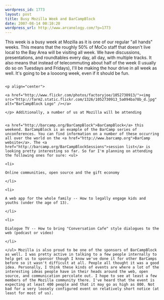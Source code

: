 ```yaml
--- 
wordpress_id: 1773
layout: post
title: Busy Mozilla Week and BarCampBlock
date: 2007-08-14 00:10:20
wordpress_url: http://www.arcanology.com/?p=1773
---
```

This week is a busy week at Mozilla as it is one of our regular "all hands" weeks. This means that the roughly 50% of MoCo staff that doesn't live local to the Bay Area will be visiting all week. We have discussions, presentations, and roundtables every day, all day, with multiple tracks. It also means that instead of telecommuting about half of the week (I usually do so on Tuesdays and Fridays), I'll be making the hour drive in all week as well. It's going to be a loooong week, even if it should be fun. 
                                                                                                                                                                                                                                                                                                                                                                                                                                                                                                                                                                                                                                                                                                                                                                                                                                                                  
                                                                                                                                                                                                                                                                                                                                                                                                                                                                                                                                                                                                                                                                                                                                                                                                                                                                  <p align="center">
                                                                                                                                                                                                                                                                                                                                                                                                                                                                                                                                                                                                                                                                                                                                                                                                                                                                    <a href="http://www.flickr.com/photos/factoryjoe/1052730913/"><img src="http://farm2.static.flickr.com/1326/1052730913_5a094ba78b_d.jpg" alt="BarCampBlock Logo" /></a>
                                                                                                                                                                                                                                                                                                                                                                                                                                                                                                                                                                                                                                                                                                                                                                                                                                                                  </p> Additionally, a number of us at Mozilla will be attending 
                                                                                                                                                                                                                                                                                                                                                                                                                                                                                                                                                                                                                                                                                                                                                                                                                                                                  
                                                                                                                                                                                                                                                                                                                                                                                                                                                                                                                                                                                                                                                                                                                                                                                                                                                                  <a href="http://barcamp.org/BarCampBlock">BarCampBlock</a> this weekend. BarCampBlock is an example of the BarCamp series of unconferences. You can find information on a number of these occurring all over the world on the <a href="http://www.barcamp.org">BarCamp website</a>. The <a href="http://barcamp.org/BarCampBlockSessions">session list</a> is looking pretty interesting so far. So far I'm planning on attending the following ones for sure: <ul>
                                                                                                                                                                                                                                                                                                                                                                                                                                                                                                                                                                                                                                                                                                                                                                                                                                                                    <li>
                                                                                                                                                                                                                                                                                                                                                                                                                                                                                                                                                                                                                                                                                                                                                                                                                                                                      Online communities, open source and the gift economy
                                                                                                                                                                                                                                                                                                                                                                                                                                                                                                                                                                                                                                                                                                                                                                                                                                                                    </li>
                                                                                                                                                                                                                                                                                                                                                                                                                                                                                                                                                                                                                                                                                                                                                                                                                                                                    <li>
                                                                                                                                                                                                                                                                                                                                                                                                                                                                                                                                                                                                                                                                                                                                                                                                                                                                      A web app for the whole family -- How to legally engage kids and youths (under the age of 13).
                                                                                                                                                                                                                                                                                                                                                                                                                                                                                                                                                                                                                                                                                                                                                                                                                                                                    </li>
                                                                                                                                                                                                                                                                                                                                                                                                                                                                                                                                                                                                                                                                                                                                                                                                                                                                    <li>
                                                                                                                                                                                                                                                                                                                                                                                                                                                                                                                                                                                                                                                                                                                                                                                                                                                                      Dialogue TV -- How to bring "Conversation Cafe" style dialogues to the web (podcast or video)
                                                                                                                                                                                                                                                                                                                                                                                                                                                                                                                                                                                                                                                                                                                                                                                                                                                                    </li>
                                                                                                                                                                                                                                                                                                                                                                                                                                                                                                                                                                                                                                                                                                                                                                                                                                                                  </ul> Mozilla is also proud to be one of the sponsors of BarCampBlock as well. I was pretty active in talking to a few people internally to help get us to sponsor though I know we've done it for other BarCamps before so it wasn't difficult at all. People all thought it was a good idea. Personally, I think these kinds of events are where a lot of the interesting ideas people have in their heads around the web, open source, and communication percolate out. I hope to see at least a few members of the Mozilla community there. I've heard that the event is expecting at least 400 people and that it may go as high as 800. Not bad for a very loosely configured event on relatively short notice (at least for most of us).